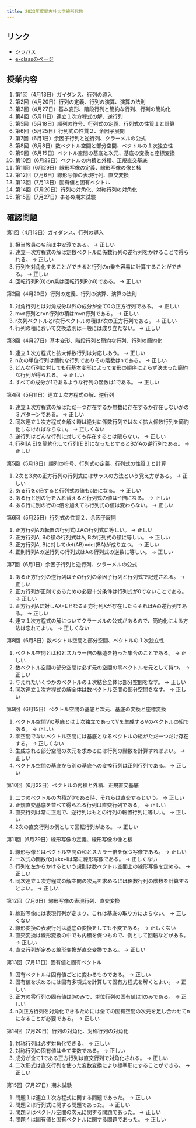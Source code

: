 ```yaml
---
title: 2023年度同志社大学線形代数
---
```


## リンク

* [シラバス](https://syllabus.doshisha.ac.jp/html/2023/0807/10807513000.html)
* [e-classのページ](https://eclass.doshisha.ac.jp/webclass/course.php/202310807513000/)

## 授業内容

1. 第1回（4月13日）ガイダンス、行列の導入
2. 第2回（4月20日）行列の定義、行列の演算、演算の法則
3. 第3回（4月27日）基本変形、階段行列と簡約な行列、行列の簡約化
4. 第4回（5月11日）連立１次方程式の解、逆行列
5. 第5回（5月18日）順列の符号、行列式の定義、行列式の性質１と計算
6. 第6回（5月25日）行列式の性質２、余因子展開
7. 第7回（6月1日）余因子行列と逆行列、クラーメルの公式
8. 第8回（6月8日）数ベクトル空間と部分空間、ベクトルの１次独立性
9. 第9回（6月15日）ベクトル空間の基底と次元、基底の変換と座標変換
10. 第10回（6月22日）ベクトルの内積と外積、正規直交基底
11. 第11回（6月29日）線形写像の定義、線形写像の像と核
12. 第12回（7月6日）線形写像の表現行列、直交変換
13. 第13回（7月13日）固有値と固有ベクトル
14. 第14回（7月20日）行列の対角化、対称行列の対角化
15. 第15回（7月27日）~~まとめ~~期末試験

## 確認問題

第1回（4月13日）ガイダンス、行列の導入

1. 担当教員の名前は中安淳である。 -> 正しい
2. 連立一次方程式の解は定数ベクトルに係数行列の逆行列をかけることで得られる。 -> 正しい
3. 行列を対角化することができると行列のn乗を容易に計算することができる。 -> 正しい
4. 回転行列R(θ)のn乗は回転行列R(nθ)である。 -> 正しい

第2回（4月20日）行列の定義、行列の演算、演算の法則

1. 対角行列とは対角成分以外の成分が全て0の正方行列である。 -> 正しい
2. m×r行列とr×n行列の積はm×n行列である。 -> 正しい
3. r次列ベクトルとr次行ベクトルの積はr次の正方行列である。 -> 正しい
4. 行列の積において交換法則は一般には成り立たない。 -> 正しい

第3回（4月27日）基本変形、階段行列と簡約な行列、行列の簡約化

1. 連立１次方程式と拡大係数行列は対応しあう。 -> 正しい
2. n次の単位行列は簡約な行列でありその階数はnである。 -> 正しい
3. どんな行列に対しても行基本変形によって変形の順序によらず決まった簡約な行列が得られる。 -> 正しい
4. すべての成分が1であるような行列の階数は1である。 -> 正しい

第4回（5月11日）連立１次方程式の解、逆行列

1. 連立１次方程式の解はただ一つ存在するか無数に存在するか存在しないかの３パターンである。 -> 正しい
2. 同次連立１次方程式を解く時は絶対に係数行列ではなく拡大係数行列を簡約化しなければならない。 -> 正しくない
3. 逆行列はどんな行列に対しても存在するとは限らない。 -> 正しい
4. 行列[A E]を簡約化して行列[E B]になったとするとBがAの逆行列である。 -> 正しい

第5回（5月18日）順列の符号、行列式の定義、行列式の性質１と計算

1. 2次と3次の正方行列の行列式にはサラスの方法という覚え方がある。 -> 正しい
2. ある行をc倍すると行列式の値もc倍になる。 -> 正しい
3. ある行と別の行を入れ替えると行列式の値は-1倍になる。 -> 正しい
4. ある行に別の行のc倍を加えても行列式の値は変わらない。 -> 正しい

第6回（5月25日）行列式の性質２、余因子展開

1. 正方行列Aの転置の行列式はAの行列式に等しい。 -> 正しい
2. 正方行列A, Bの積の行列式はA, Bの行列式の積に等しい。 -> 正しい
3. 正方行列A, Bに対してdet(AB)=det(BA)が成り立つ。 -> 正しい
4. 正則行列Aの逆行列の行列式はAの行列式の逆数に等しい。 -> 正しい

第7回（6月1日）余因子行列と逆行列、クラーメルの公式

1. ある正方行列の逆行列はその行列の余因子行列と行列式で記述される。 -> 正しい
2. 正方行列が正則であるための必要十分条件は行列式が0でないことである。 -> 正しい
3. 正方行列Aに対しAX=Eとなる正方行列Xが存在したらそれはAの逆行列である。 -> 正しい
4. 連立１次方程式の解についてクラーメルの公式があるので、簡約化による方法は忘れてよい。 -> 正しくない

第8回（6月8日）数ベクトル空間と部分空間、ベクトルの１次独立性

1. ベクトル空間とは和とスカラー倍の構造を持った集合のことである。 -> 正しい
2. 数ベクトル空間の部分空間は必ず元の空間の零ベクトルを元として持つ。 -> 正しい
3. 与えれたいくつかのベクトルの１次結合全体は部分空間をなす。 -> 正しい
4. 同次連立１次方程式の解全体は数ベクトル空間の部分空間をなす。 -> 正しい

第9回（6月15日）ベクトル空間の基底と次元、基底の変換と座標変換

1. ベクトル空間Vの基底とは１次独立であってVを生成するVのベクトルの組である。 -> 正しい
2. 零空間でないベクトル空間には基底となるベクトルの組がただ一つだけ存在する。 -> 正しくない
3. 生成される部分空間の次元を求めるには行列の階数を計算すればよい。 -> 正しい
4. ベクトル空間の基底から別の基底への変換行列は正則行列である。 -> 正しい

第10回（6月22日）ベクトルの内積と外積、正規直交基底

1. 二つのベクトルの内積が0である時、それらは直交するという。 -> 正しい
2. 正規直交基底を並べて得られる行列は直交行列である。 -> 正しい
3. 直交行列は常に正則で、逆行列はもとの行列の転置行列に等しい。 -> 正しい
4. 2次の直交行列の例として回転行列がある。 -> 正しい

第11回（6月29日）線形写像の定義、線形写像の像と核

1. 線形写像とはベクトル空間の和とスカラー倍を保つ写像である。 -> 正しい
2. 一次式の関数f(x)=kx+lは常に線形写像である。 -> 正しくない
3. 行列を左からかけるという規則は数ベクトル空間上の線形写像を定める。 -> 正しい
4. 同次連立１次方程式の解空間の次元を求めるには係数行列の階数を計算するとよい。 -> 正しい

第12回（7月6日）線形写像の表現行列、直交変換

1. 線形写像には表現行列が定まり、これは基底の取り方によらない。 -> 正しくない
2. 線形変換の表現行列は基底の変換をしても不変である。 -> 正しくない
3. 直交変換は線形変換の中でも内積を保つもので、例として回転などがある。 -> 正しい
4. 直交行列が定める線形変換が直交変換である。 -> 正しい

第13回（7月13日）固有値と固有ベクトル

1. 固有ベクトルは固有値ごとに変わるものである。 -> 正しい
2. 固有値を求めるには固有多項式を計算して固有方程式を解くとよい。 -> 正しい
3. 正方の零行列の固有値は0のみで、単位行列の固有値は1のみである。 -> 正しい
4. n次正方行列を対角化できるためには全ての固有空間の次元を足し合わせてnになることが必要である。 -> 正しい

第14回（7月20日）行列の対角化、対称行列の対角化

1. 対称行列は必ず対角化できる。 -> 正しい
2. 対称行列の固有値は全て実数である。 -> 正しい
3. 成分が全て1である正方行列は直交行列で対角化される。 -> 正しい
4. 二次形式は直交行列を使った変数変換により標準形にすることができる。 -> 正しい

第15回（7月27日）期末試験

1. 問題１は連立１次方程式に関する問題であった。 -> 正しい
2. 問題２は行列式に関する問題であった。 -> 正しい
3. 問題３はベクトル空間の次元に関する問題であった。 -> 正しい
4. 問題４は固有値と固有ベクトルに関する問題であった。 -> 正しい
